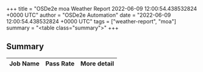 +++
title = "OSDe2e moa Weather Report 2022-06-09 12:00:54.438532824 +0000 UTC"
author = "OSDe2e Automation"
date = "2022-06-09 12:00:54.438532824 +0000 UTC"
tags = ["weather-report", "moa"]
summary = "<table class=\"summary\"></table>"
+++
## Summary

| Job Name | Pass Rate | More detail |
|----------|-----------|-------------|




